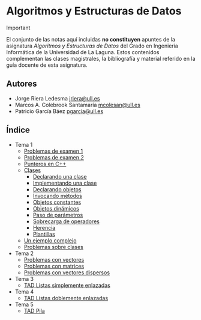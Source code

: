 # Algoritmos y Estructuras de Datos

> [!IMPORTANT]
El conjunto de las notas aquí incluidas **no constituyen** apuntes de la asignatura *Algoritmos y Estructuras de Datos* del Grado en Ingeniería Informática de la Universidad de La Laguna. Estos contenidos complementan las clases magistrales, la bibliografía y material referido en la guía docente de esta asignatura.

## Autores
- Jorge Riera Ledesma <jriera@ull.es>
- Marcos A. Colebrook Santamaría <mcolesan@ull.es>
- Patricio García Báez <pgarcia@ull.es>

## Índice

* Tema 1
  * [Problemas de examen 1](problemas/Problemas1.md)
  * [Problemas de examen 2](problemas/Problemas2.md)
  * [Punteros en C++](Temario/Tema1/punteros/punteros.md)
  * [Clases](Temario/Tema1/clases/clases.md)
    * [Declarando una clase](Temario/Tema1/clases/definicion-de-clases.md)
    * [Implementando una clase](Temario/Tema1/clases/implementacion-de-clases.md)
    * [Declarando objetos](Temario/Tema1/clases/declarando-objetos.md)
    * [Invocando métodos](Temario/Tema1/clases/invocando-metodos.md)
    * [Objetos constantes](Temario/Tema1/clases/declarando-objetos-constantes.md)
    * [Objetos dinámicos](Temario/Tema1/clases/objetos-dinamicos.md)
    * [Paso de parámetros](Temario/Tema1/clases/paso-de-parametros.md)
    * [Sobrecarga de operadores](Temario/Tema1/clases/sobrecarga-de-operadores.md)
    * [Herencia](Temario/Tema1/clases/herencia.md)
    * [Plantillas](Temario/Tema1/clases/plantillas.md)
  * [Un ejemplo complejo](Temario/Tema1/un-ejemplo.md)
  * [Problemas sobre clases](problemas/Problemas2.md)
* Tema 2
  * [Problemas con vectores](Temario/Tema2/problema_vector.md)
  * [Problemas con matrices](Temario/Tema2/matrices.md)
  * [Problemas con vectores dispersos](Temario/Tema2/vectores_dispersos.md)
* Tema 3
  * [TAD Listas simplemente enlazadas](Temario/Tema3/listas/ListasSSL.md)
* Tema 4
  * [TAD Listas doblemente enlazadas](Temario/Tema4/ListasDLL.md)
* Tema 5
  * [TAD Pila](Temario/Tema5/Pilas.md)
  

